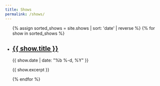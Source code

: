 ```yaml
---
title: Shows
permalink: /shows/
---
```


<ul class="shows-list">
    {% assign sorted_shows = site.shows | sort: 'date' | reverse %}
    {% for show in sorted_shows %}
    <li>
        <h2 class="post-title p-name">
            <a href="{{ show.url | relative_url }}">
                {{ show.title }}
            </a>
        </h2>
        <p class="post-meta">
            {{ show.date | date: "%b %-d, %Y" }}
        </p>
        <p>
            {{ show.excerpt }}
        </p>
    </li>
    {% endfor %}
</ul>
